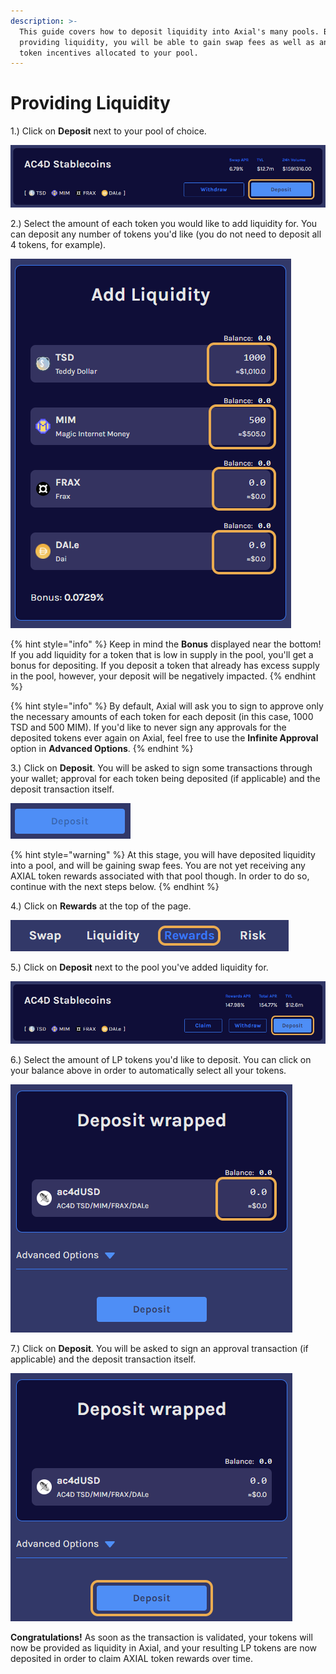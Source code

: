 ```yaml
---
description: >-
  This guide covers how to deposit liquidity into Axial's many pools. By
  providing liquidity, you will be able to gain swap fees as well as any AXIAL
  token incentives allocated to your pool.
---
```


# Providing Liquidity

1.) Click on **Deposit** next to your pool of choice.

![](<../../.gitbook/assets/image (7).png>)

2.) Select the amount of each token you would like to add liquidity for. You can deposit any number of tokens you'd like (you do not need to deposit all 4 tokens, for example).

![](<../../.gitbook/assets/image (10).png>)

{% hint style="info" %}
Keep in mind the **Bonus** displayed near the bottom! If you add liquidity for a token that is low in supply in the pool, you'll get a bonus for depositing. If you deposit a token that already has excess supply in the pool, however, your deposit will be negatively impacted.
{% endhint %}

{% hint style="info" %}
By default, Axial will ask you to sign to approve only the necessary amounts of each token for each deposit (in this case, 1000 TSD and 500 MIM). If you'd like to never sign any approvals for the deposited tokens ever again on Axial, feel free to use the **Infinite Approval** option in **Advanced Options**.
{% endhint %}

3.) Click on **Deposit**. You will be asked to sign some transactions through your wallet; approval for each token being deposited (if applicable) and the deposit transaction itself.

![](<../../.gitbook/assets/image (5).png>)

{% hint style="warning" %}
At this stage, you will have deposited liquidity into a pool, and will be gaining swap fees. You are not yet receiving any AXIAL token rewards associated with that pool though. In order to do so, continue with the next steps below.
{% endhint %}

4.) Click on **Rewards** at the top of the page.

![](<../../.gitbook/assets/image (16).png>)

5.) Click on **Deposit** next to the pool you've added liquidity for.

![](<../../.gitbook/assets/image (8) (1).png>)

6.) Select the amount of LP tokens you'd like to deposit. You can click on your balance above in order to automatically select all your tokens.

![](<../../.gitbook/assets/image (11).png>)

7.) Click on **Deposit**. You will be asked to sign an approval transaction (if applicable) and the deposit transaction itself.

![](<../../.gitbook/assets/image (12).png>)

**Congratulations!** As soon as the transaction is validated, your tokens will now be provided as liquidity in Axial, and your resulting LP tokens are now deposited in order to claim AXIAL token rewards over time.
